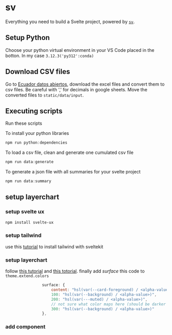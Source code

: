 # sv

Everything you need to build a Svelte project, powered by [`sv`](https://github.com/sveltejs/cli).

## Setup Python
Choose your python virtual environment in your VS Code placed in the botton. In my case `3.12.3('py312':conda)`

## Download CSV files
Go to [Ecuador datos abiertos](https://www.datosabiertos.gob.ec/dataset/personas-desaparecidas), download the excel files and convert them to csv files. Be careful with ',' for decimals in google sheets. Move the converted files to `static/data/input`.

## Executing scripts 
Run these scripts

To install your python libraries
```javascript
npm run python:dependencies
```

To load a csv file, clean and generate one cumulated csv file
```javascript
npm run data:generate
```

To generate a json file with all summaries for your svelte project
```javascript
npm run data:summary
```

## setup layerchart
### setup svelte ux
```bash
npm install svelte-ux
```
### setup tailwind
use this [tutorial](https://tailwindcss.com/docs/guides/sveltekit) to install tailwind with sveltekit

### setup layerchart
follow [this tutorial](https://www.layerchart.com/getting-started) and [this totorial](https://github.com/huntabyte/shadcn-svelte/issues/1175#issuecomment-2254800243). 
finally add *surface* this code to `theme.extend.colors`
```js
				surface: {
					content: "hsl(var(--card-foreground) / <alpha-value>)",
					100: "hsl(var(--background) / <alpha-value>)",
					200: "hsl(var(---muted) / <alpha-value>)",
					// not sure what color maps here (should be darker than 200).  Could add a new color to `app.css`
					300: "hsl(var(--background) / <alpha-value>)"
				},
```

### add component
